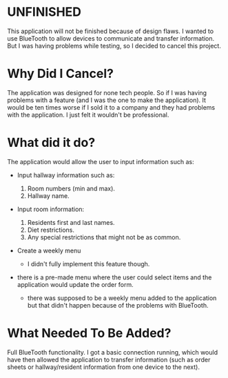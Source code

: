 # UNFINISHED
This application will not be finished because of design flaws. I wanted to use BlueTooth to allow devices to communicate and transfer information. But I was having problems while testing, so I decided to cancel this project.

# Why Did I Cancel?
The application was designed for none tech people. So if I was having problems with a feature (and I was the one to make the application). It would be ten times worse if I sold it to a company and they had problems with the application. I just felt it wouldn't be professional.

# What did it do?
The application would allow the user to input information such as:
* Input hallway information such as:
  1. Room numbers (min and max).
  2. Hallway name.
  
* Input room information:
  1. Residents first and last names.
  2. Diet restrictions.
  3. Any special restrictions that might not be as common.
  
* Create a weekly menu
  * I didn't fully implement this feature though.
  
* there is a pre-made menu where the user could select items and the application would update the order form.
  * there was supposed to be a weekly menu added to the application but that didn't happen because of the problems with BlueTooth.
  
# What Needed To Be Added?
Full BlueTooth functionality. I got a basic connection running, which would have then allowed the application to transfer information (such as order sheets or hallway/resident information from one device to the next). 
